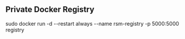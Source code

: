 ## Private Docker Registry

sudo docker run -d --restart always --name rsm-registry -p 5000:5000 registry
